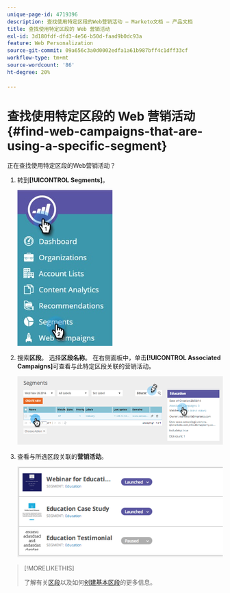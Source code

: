 ```yaml
---
unique-page-id: 4719396
description: 查找使用特定区段的Web营销活动 — Marketo文档 — 产品文档
title: 查找使用特定区段的 Web 营销活动
exl-id: 3d180fdf-dfd3-4e56-b50d-faad9b0dc93a
feature: Web Personalization
source-git-commit: 09a656c3a0d0002edfa1a61b987bff4c1dff33cf
workflow-type: tm+mt
source-wordcount: '86'
ht-degree: 20%

---
```


# 查找使用特定区段的 Web 营销活动 {#find-web-campaigns-that-are-using-a-specific-segment}

正在查找使用特定区段的Web营销活动？

1. 转到&#x200B;**[!UICONTROL Segments]**。

   ![](assets/new-dropdown-segments-hand-1.jpg)

1. 搜索&#x200B;**区段**。 选择&#x200B;**区段名称**。 在右侧面板中，单击&#x200B;**[!UICONTROL Associated Campaigns]**&#x200B;可查看与此特定区段关联的营销活动。

   ![](assets/image2014-11-26-14-21-59.png)

1. 查看与所选区段关联的&#x200B;**营销活动**。

   ![](assets/image2014-11-26-14-3a25-3a30.png)

>[!MORELIKETHIS]
>
>了解有关[区段](/help/marketo/product-docs/web-personalization/using-web-segments/web-segments.md)以及如何[创建基本区段](/help/marketo/product-docs/web-personalization/using-web-segments/create-a-basic-web-segment.md)的更多信息。
